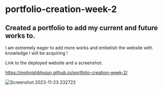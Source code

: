 # portfolio-creation-week-2

## Created a portfolio to add my current and future works to. 
I am extremely eager to add more works and embelish the website with knowledge I will be acquiring !


Link to the deployed website and a screenshot. 


https://mohnishbhujun.github.io/portfolio-creation-week-2/

![Screenshot 2023-11-23 232722](https://github.com/MohnishBhujun/portfolio-creation-week-2/assets/149837818/0ae89d16-e69b-4174-b082-c3ef902fb5ce)
